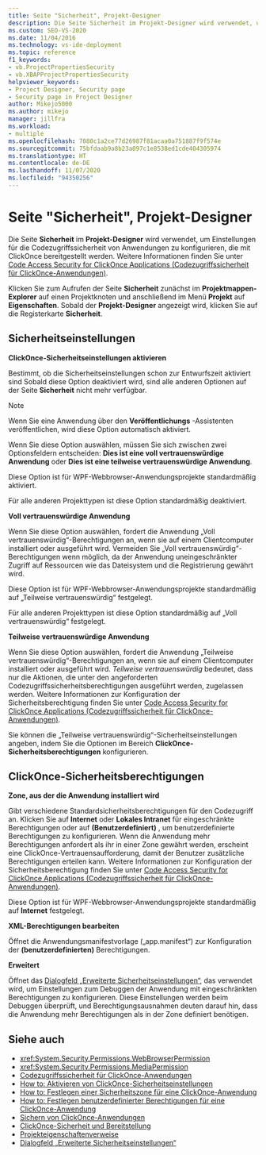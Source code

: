 ```yaml
---
title: Seite "Sicherheit", Projekt-Designer
description: Die Seite Sicherheit im Projekt-Designer wird verwendet, um Einstellungen für die Codezugriffssicherheit von Anwendungen zu konfigurieren, die mit ClickOnce bereitgestellt werden.
ms.custom: SEO-VS-2020
ms.date: 11/04/2016
ms.technology: vs-ide-deployment
ms.topic: reference
f1_keywords:
- vb.ProjectPropertiesSecurity
- vb.XBAPProjectPropertiesSecurity
helpviewer_keywords:
- Project Designer, Security page
- Security page in Project Designer
author: Mikejo5000
ms.author: mikejo
manager: jillfra
ms.workload:
- multiple
ms.openlocfilehash: 7080c1a2ce77d26987f81acaa0a751887f9f574e
ms.sourcegitcommit: 75bfdaab9a8b23a097c1e8538ed1cde404305974
ms.translationtype: HT
ms.contentlocale: de-DE
ms.lasthandoff: 11/07/2020
ms.locfileid: "94350256"
---
```

# <a name="security-page-project-designer"></a>Seite "Sicherheit", Projekt-Designer

Die Seite **Sicherheit** im **Projekt-Designer** wird verwendet, um Einstellungen für die Codezugriffssicherheit von Anwendungen zu konfigurieren, die mit ClickOnce bereitgestellt werden. Weitere Informationen finden Sie unter [Code Access Security for ClickOnce Applications (Codezugriffssicherheit für ClickOnce-Anwendungen)](../../deployment/code-access-security-for-clickonce-applications.md).

Klicken Sie zum Aufrufen der Seite **Sicherheit** zunächst im **Projektmappen-Explorer** auf einen Projektknoten und anschließend im Menü **Projekt** auf **Eigenschaften**. Sobald der **Projekt-Designer** angezeigt wird, klicken Sie auf die Registerkarte **Sicherheit**.

## <a name="security-settings"></a>Sicherheitseinstellungen

 **ClickOnce-Sicherheitseinstellungen aktivieren**

Bestimmt, ob die Sicherheitseinstellungen schon zur Entwurfszeit aktiviert sind Sobald diese Option deaktiviert wird, sind alle anderen Optionen auf der Seite **Sicherheit** nicht mehr verfügbar.

> [!NOTE]
> Wenn Sie eine Anwendung über den **Veröffentlichungs** -Assistenten veröffentlichen, wird diese Option automatisch aktiviert.

Wenn Sie diese Option auswählen, müssen Sie sich zwischen zwei Optionsfeldern entscheiden: **Dies ist eine voll vertrauenswürdige Anwendung** oder **Dies ist eine teilweise vertrauenswürdige Anwendung**.

Diese Option ist für WPF-Webbrowser-Anwendungsprojekte standardmäßig aktiviert.

Für alle anderen Projekttypen ist diese Option standardmäßig deaktiviert.

 **Voll vertrauenswürdige Anwendung**

Wenn Sie diese Option auswählen, fordert die Anwendung „Voll vertrauenswürdig“-Berechtigungen an, wenn sie auf einem Clientcomputer installiert oder ausgeführt wird. Vermeiden Sie „Voll vertrauenswürdig“-Berechtigungen wenn möglich, da der Anwendung uneingeschränkter Zugriff auf Ressourcen wie das Dateisystem und die Registrierung gewährt wird.

Diese Option ist für WPF-Webbrowser-Anwendungsprojekte standardmäßig auf „Teilweise vertrauenswürdig“ festgelegt.

Für alle anderen Projekttypen ist diese Option standardmäßig auf „Voll vertrauenswürdig“ festgelegt.

 **Teilweise vertrauenswürdige Anwendung**

Wenn Sie diese Option auswählen, fordert die Anwendung „Teilweise vertrauenswürdig“-Berechtigungen an, wenn sie auf einem Clientcomputer installiert oder ausgeführt wird. *Teilweise vertrauenswürdig* bedeutet, dass nur die Aktionen, die unter den angeforderten Codezugriffssicherheitsberechtigungen ausgeführt werden, zugelassen werden. Weitere Informationen zur Konfiguration der Sicherheitsberechtigung finden Sie unter [Code Access Security for ClickOnce Applications (Codezugriffssicherheit für ClickOnce-Anwendungen)](../../deployment/code-access-security-for-clickonce-applications.md).

Sie können die „Teilweise vertrauenswürdig“-Sicherheitseinstellungen angeben, indem Sie die Optionen im Bereich **ClickOnce-Sicherheitsberechtigungen** konfigurieren.

## <a name="clickonce-security-permissions"></a>ClickOnce-Sicherheitsberechtigungen

 **Zone, aus der die Anwendung installiert wird**

Gibt verschiedene Standardsicherheitsberechtigungen für den Codezugriff an. Klicken Sie auf **Internet** oder **Lokales Intranet** für eingeschränkte Berechtigungen oder auf **(Benutzerdefiniert)** , um benutzerdefinierte Berechtigungen zu konfigurieren. Wenn die Anwendung mehr Berechtigungen anfordert als ihr in einer Zone gewährt werden, erscheint eine ClickOnce-Vertrauensaufforderung, damit der Benutzer zusätzliche Berechtigungen erteilen kann. Weitere Informationen zur Konfiguration der Sicherheitsberechtigung finden Sie unter [Code Access Security for ClickOnce Applications (Codezugriffssicherheit für ClickOnce-Anwendungen)](../../deployment/code-access-security-for-clickonce-applications.md).

Diese Option ist für WPF-Webbrowser-Anwendungsprojekte standardmäßig auf **Internet** festgelegt.

 **XML-Berechtigungen bearbeiten**

Öffnet die Anwendungsmanifestvorlage („app.manifest“) zur Konfiguration der **(benutzerdefinierten)** Berechtigungen.

 **Erweitert**

Öffnet das [Dialogfeld „Erweiterte Sicherheitseinstellungen“](../../ide/reference/advanced-security-settings-dialog-box.md), das verwendet wird, um Einstellungen zum Debuggen der Anwendung mit eingeschränkten Berechtigungen zu konfigurieren. Diese Einstellungen werden beim Debuggen überprüft, und Berechtigungsausnahmen deuten darauf hin, dass die Anwendung mehr Berechtigungen als in der Zone definiert benötigen.

## <a name="see-also"></a>Siehe auch

- <xref:System.Security.Permissions.WebBrowserPermission>
- <xref:System.Security.Permissions.MediaPermission>
- [Codezugriffssicherheit für ClickOnce-Anwendungen](../../deployment/code-access-security-for-clickonce-applications.md)
- [How to: Aktivieren von ClickOnce-Sicherheitseinstellungen](../../deployment/how-to-enable-clickonce-security-settings.md)
- [How to: Festlegen einer Sicherheitszone für eine ClickOnce-Anwendung](../../deployment/how-to-set-a-security-zone-for-a-clickonce-application.md)
- [How to: Festlegen benutzerdefinierter Berechtigungen für eine ClickOnce-Anwendung](../../deployment/how-to-set-custom-permissions-for-a-clickonce-application.md)
- [Sichern von ClickOnce-Anwendungen](../../deployment/securing-clickonce-applications.md)
- [ClickOnce-Sicherheit und Bereitstellung](../../deployment/clickonce-security-and-deployment.md)
- [Projekteigenschaftenverweise](../../ide/reference/project-properties-reference.md)
- [Dialogfeld „Erweiterte Sicherheitseinstellungen“](../../ide/reference/advanced-security-settings-dialog-box.md)
